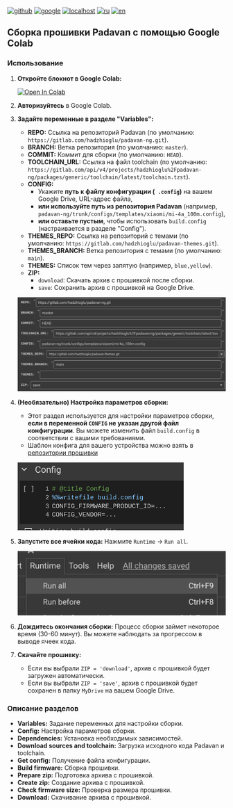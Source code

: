 [![github](https://img.shields.io/badge/GITHUB-builder-red.svg)](github.md)
[![google](https://img.shields.io/badge/GOOGLE-builder-green.svg)](google.md)
[![localhost](https://img.shields.io/badge/LOCALHOST-builder-red.svg)](localhost.md)
[![ru](https://img.shields.io/badge/lang-ru-green)](google.md)
[![en](https://img.shields.io/badge/lang-en-white)](../en-US/google.md)

## Сборка прошивки Padavan с помощью Google Colab

### Использование

1. **Откройте блокнот в Google Colab:**

    [![Open In Colab](https://colab.research.google.com/assets/colab-badge.svg)](https://colab.research.google.com/github/alex2844/padavan-builder/blob/main/build.ipynb)

2. **Авторизуйтесь** в Google Colab.

3. **Задайте переменные в разделе "Variables":**
    * **REPO:** Ссылка на репозиторий Padavan (по умолчанию: `https://gitlab.com/hadzhioglu/padavan-ng.git`).
    * **BRANCH:** Ветка репозитория (по умолчанию: `master`).
    * **COMMIT:** Коммит для сборки (по умолчанию: `HEAD`).
    * **TOOLCHAIN_URL:** Ссылка на файл toolchain (по умолчанию: `https://gitlab.com/api/v4/projects/hadzhioglu%2Fpadavan-ng/packages/generic/toolchain/latest/toolchain.tzst`).
    * **CONFIG:**
        * Укажите **путь к файлу конфигурации (` .config`)** на вашем Google Drive, URL-адрес файла,
        * **или используйте путь из репозитория Padavan** (например, `padavan-ng/trunk/configs/templates/xiaomi/mi-4a_100m.config`),
        * **или оставьте пустым**, чтобы использовать `build.config` (настраивается в разделе "Config").
    * **THEMES_REPO:** Ссылка на репозиторий с темами (по умолчанию: `https://gitlab.com/hadzhioglu/padavan-themes.git`).
    * **THEMES_BRANCH:** Ветка репозитория с темами (по умолчанию: `main`).
    * **THEMES:** Список тем через запятую (например, `blue,yellow`).
    * **ZIP:**
        * `download`: Скачать архив с прошивкой после сборки.
        * `save`: Сохранить архив с прошивкой на Google Drive.

    ![variables](../images/google_variables.png)

4. **(Необязательно) Настройка параметров сборки:**
    * Этот раздел используется для настройки параметров сборки, **если в переменной `CONFIG` не указан другой файл конфигурации**. Вы можете изменить файл `build.config` в соответствии с вашими требованиями.
    * Шаблон конфига для вашего устройства можно взять в [репозитории прошивки](https://gitlab.com/hadzhioglu/padavan-ng/-/tree/master/trunk/configs/templates)

    ![config](../images/google_config.png)

5. **Запустите все ячейки кода:** Нажмите `Runtime` -> `Run all`.

    ![runtime](../images/google_runtime.png)

6. **Дождитесь окончания сборки:** Процесс сборки займет некоторое время (30-60 минут). Вы можете наблюдать за прогрессом в выводе ячеек кода.

7. **Скачайте прошивку:**
    * Если вы выбрали `ZIP = 'download'`, архив с прошивкой будет загружен автоматически.
    * Если вы выбрали `ZIP = 'save'`, архив с прошивкой будет сохранен в папку `MyDrive` на вашем Google Drive.

### Описание разделов

* **Variables:** Задание переменных для настройки сборки.
* **Config:** Настройка параметров сборки.
* **Dependencies:** Установка необходимых зависимостей.
* **Download sources and toolchain:** Загрузка исходного кода Padavan и toolchain.
* **Get config:** Получение файла конфигурации.
* **Build firmware:** Сборка прошивки.
* **Prepare zip:** Подготовка архива с прошивкой.
* **Create zip:** Создание архива с прошивкой.
* **Check firmware size:** Проверка размера прошивки.
* **Download:** Скачивание архива с прошивкой.

